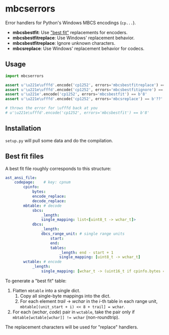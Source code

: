 mbcserrors
==========

Error handlers for Python's Windows MBCS encodings (`cp...`).

- **mbcsbestfit**: Use ["best fit"][bestfitreadme] replacements for encoders.
 - **mbcsbestfitreplace**: Use Windows' replacement behavior.
 - **mbcsbestfitreplace**: Ignore unknown characters.
- **mbcsreplace**: Use Windows' replacement behavior for codecs.

[bestfitreadme]: http://www.unicode.org/Public/MAPPINGS/VENDORS/MICSFT/WindowsBestFit/readme.txt

Usage
-----

```Python
import mbcserrors

assert u'\u221e\ufffd'.encode('cp1252', errors='mbcsbestfitreplace') == b'8?'
assert u'\u221e\ufffd'.encode('cp1252', errors='mbcsbestfitignore') == b'8'
assert u'\u221e'.encode('cp1252', errors='mbcsbestfit') == b'8'
assert u'\u221e\ufffd'.encode('cp1252', errors='mbcsreplace') == b'??'

# throws the error for \ufffd back at you
# u'\u221e\ufffd'.encode('cp1252', errors='mbcsbestfit') == b'8'
```

Installation
------------

`setup.py` will pull some data and do the compilation.

Best fit files
--------------

A best fit file roughly corresponds to this structure:

```YAML
ast_ansi_file:
    codepage:    # key: cpnum
        cpinfo:
            bytes:
            encode_replace:
            decode_replace:
        mbtable: # decode
            sbcs:
                _length:
                single_mapping: list<[uint8_t -> wchar_t]>
            dbcs:
                _length:
                dbcs_range_unit: # single range units
                    start:
                    end:
                    tables:
                        _length: end - start + 1
                        single_mapping: [uint8_t -> wchar_t]
        wctable: # encode
            _length:
                single_mapping: [wchar_t -> (uint16_t if cpinfo.bytes == 2 else uint8_t)]
```

To generate a "best fit" table:

1.  Flatten `mbtable` into a single dict.
    1.  Copy all single-byte mappings into the dict.
    2.  For each element *trail* &rarr; *wchar* in the *i*-th table
        in each range unit, `mbtable[(unit_start + i) << 8 + trail] = wchar`.
2.  For each (*wchar*, *code*) pair in `wctable`, take the pair only if
    `mbtable[wctable[wchar]] != wchar` (non-roundtrip).

The replacement characters will be used for "replace" handlers.
